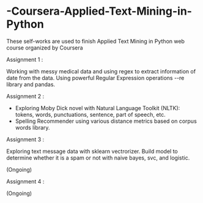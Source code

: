# -Coursera-Applied-Text-Mining-in-Python

These self-works are used to finish Applied Text Mining in Python web course organized by Coursera


Assignment 1 :

  Working with messy medical data and using regex to extract information of date from the data. Using powerful Regular Expression operations --re library and pandas.


Assignment 2 :

<ul>
  <li> Exploring Moby Dick novel with Natural Language Toolkit (NLTK): tokens, words, punctuations, sentence, part of speech, etc.</li>
  <li> Spelling Recommender using various distance metrics based on corpus words library.</li>
</ul>

Assignment 3 :

Exploring text message data with sklearn vectrorizer. Build model to determine whether it is a spam or not with naive bayes, svc, and logistic.

(Ongoing)

Assignment 4 :

(Ongoing)
